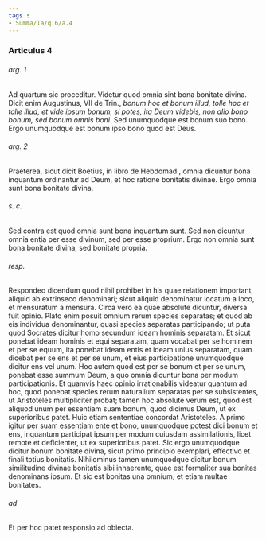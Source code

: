 ```yaml
---
tags : 
- Summa/Ia/q.6/a.4
---
```


### Articulus 4

###### arg. 1
Ad quartum sic proceditur. Videtur quod omnia sint bona bonitate divina. Dicit enim Augustinus, VII de Trin., *bonum hoc et bonum illud, tolle hoc et tolle illud, et vide ipsum bonum, si potes, ita Deum videbis, non alio bono bonum, sed bonum omnis boni*. Sed unumquodque est bonum suo bono. Ergo unumquodque est bonum ipso bono quod est Deus.

###### arg. 2
Praeterea, sicut dicit Boetius, in libro de Hebdomad., omnia dicuntur bona inquantum ordinantur ad Deum, et hoc ratione bonitatis divinae. Ergo omnia sunt bona bonitate divina.

###### s. c.
Sed contra est quod omnia sunt bona inquantum sunt. Sed non dicuntur omnia entia per esse divinum, sed per esse proprium. Ergo non omnia sunt bona bonitate divina, sed bonitate propria.

###### resp.
Respondeo dicendum quod nihil prohibet in his quae relationem important, aliquid ab extrinseco denominari; sicut aliquid denominatur locatum a loco, et mensuratum a mensura. Circa vero ea quae absolute dicuntur, diversa fuit opinio. Plato enim posuit omnium rerum species separatas; et quod ab eis individua denominantur, quasi species separatas participando; ut puta quod Socrates dicitur homo secundum ideam hominis separatam. Et sicut ponebat ideam hominis et equi separatam, quam vocabat per se hominem et per se equum, ita ponebat ideam entis et ideam unius separatam, quam dicebat per se ens et per se unum, et eius participatione unumquodque dicitur ens vel unum. Hoc autem quod est per se bonum et per se unum, ponebat esse summum Deum, a quo omnia dicuntur bona per modum participationis. Et quamvis haec opinio irrationabilis videatur quantum ad hoc, quod ponebat species rerum naturalium separatas per se subsistentes, ut Aristoteles multipliciter probat; tamen hoc absolute verum est, quod est aliquod unum per essentiam suam bonum, quod dicimus Deum, ut ex superioribus patet. Huic etiam sententiae concordat Aristoteles. A primo igitur per suam essentiam ente et bono, unumquodque potest dici bonum et ens, inquantum participat ipsum per modum cuiusdam assimilationis, licet remote et deficienter, ut ex superioribus patet. Sic ergo unumquodque dicitur bonum bonitate divina, sicut primo principio exemplari, effectivo et finali totius bonitatis. Nihilominus tamen unumquodque dicitur bonum similitudine divinae bonitatis sibi inhaerente, quae est formaliter sua bonitas denominans ipsum. Et sic est bonitas una omnium; et etiam multae bonitates.

###### ad 
Et per hoc patet responsio ad obiecta.

